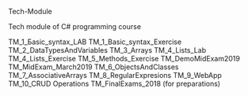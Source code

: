 Tech-Module

Tech module of C# programming course

TM_1_Бasic_syntax_LAB
TM_1_Basic_syntax_Exercise
TM_2_DataTypesAndVariables
TM_3_Arrays
TM_4_Lists_Lab
TM_4_Lists_Exercise
TM_5_Methods_Exercise
TM_DemoMidExam2019
TM_MidExam_March2019
TM_6_ObjectsАndClasses
TM_7_AssociativeArrays
TM_8_RegularExpresions
TM_9_WebApp
TM_10_CRUD Operations
TM_FinalExams_2018 (for preparations)
